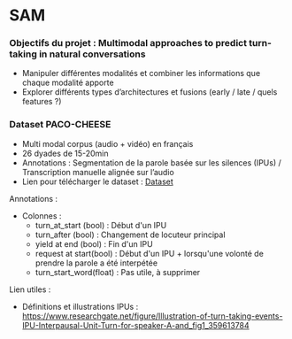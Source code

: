 # SAM

### Objectifs du projet : Multimodal approaches to predict turn-taking in natural conversations

- Manipuler différentes modalités et combiner les informations que chaque modalité apporte
- Explorer différents types d’architectures et fusions (early / late / quels features ?)

### Dataset PACO-CHEESE

- Multi modal corpus (audio + vidéo) en français
- 26 dyades de 15-20min
- Annotations : Segmentation de la parole basée sur les silences (IPUs) / Transcription manuelle alignée sur l’audio
- Lien pour télécharger le dataset : [Dataset](https://amubox.univ-amu.fr/s/gkfA7rZCWGQFqif)

Annotations :
- Colonnes :
    - turn_at_start (bool) : Début d'un IPU
    - turn_after (bool) : Changement de locuteur principal
    - yield at end (bool) : Fin d'un IPU 
    - request at start(bool) : Début d'un IPU + lorsqu'une volonté de prendre la parole a été interpétée 
    - turn_start_word(float) : Pas utile, à supprimer


Lien utiles :

- Définitions et illustrations IPUs : https://www.researchgate.net/figure/Illustration-of-turn-taking-events-IPU-Interpausal-Unit-Turn-for-speaker-A-and_fig1_359613784